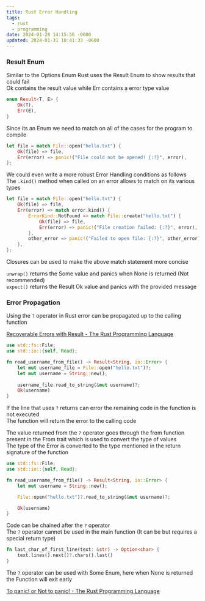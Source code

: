 ```yaml
---
title: Rust Error Handling
tags:
  - rust
  - programming
date: 2024-01-28 14:15:56 -0600
updated: 2024-01-31 10:41:33 -0600
---
```


### Result Enum

Similar to the Options Enum Rust uses the Result Enum to show results that could fail  
Ok contains the result value while Err contains a error type value

```rust
enum Result<T, E> {
    Ok(T),
    Err(E),
}
```

Since its an Enum we need to match on all of the cases for the program to compile

```rust
let file = match File::open("hello.txt") {
	Ok(file) => file,
	Err(error) => panic!("File could not be opened! {:?}", error),
};
```

We could even write a more robust Error Handling conditions as follows  
The `.kind()` method when called on an error allows to match on its various types

```rust
let file = match File::open("hello.txt") {
	Ok(file) => file,
	Err(error) => match error.kind() {
		ErrorKind::NotFound => match File::create("hello.txt") {
			Ok(file) => file,
			Err(error) => panic!("File creation failed: {:?}", error),
		},
		other_error => panic!("Failed to open file: {:?}", other_error),
	},
};
```

Closures can be used to make the above match statement more concise

`unwrap()` returns the Some value and panics when None is returned (Not recommended)  
`expect()` returns the Result Ok value and panics with the provided message

### Error Propagation

Using the `?` operator in Rust error can be propagated up to the calling function

[Recoverable Errors with Result - The Rust Programming Language](https://doc.rust-lang.org/stable/book/ch09-02-recoverable-errors-with-result.html)

```rust
use std::fs::File;
use std::io::{self, Read};

fn read_username_from_file() -> Result<String, io::Error> {
    let mut username_file = File::open("hello.txt")?;
    let mut username = String::new();
    
    username_file.read_to_string(&mut username)?;
    Ok(username)
}
```

If the line that uses `?` returns can error the remaining code in the function is not executed  
The function will return the error to the calling code

The value returned from the `?` operator goes through the from function present in the From trait which is used to convert the type of values  
The type of the Error is converted to the type mentioned in the return signature of the function

```rust
use std::fs::File;
use std::io::{self, Read};

fn read_username_from_file() -> Result<String, io::Error> {
    let mut username = String::new();

    File::open("hello.txt")?.read_to_string(&mut username)?;

    Ok(username)
}
```

Code can be chained after the `?` operator  
The `?` operator cannot be used in the main function (It can be but requires a special return type)

```rust
fn last_char_of_first_line(text: &str) -> Option<char> {
    text.lines().next()?.chars().last()
}
```

The `?` operator can be used with Some Enum, here when None is returned the Function will exit early

[To panic! or Not to panic! - The Rust Programming Language](https://doc.rust-lang.org/stable/book/ch09-03-to-panic-or-not-to-panic.html)

